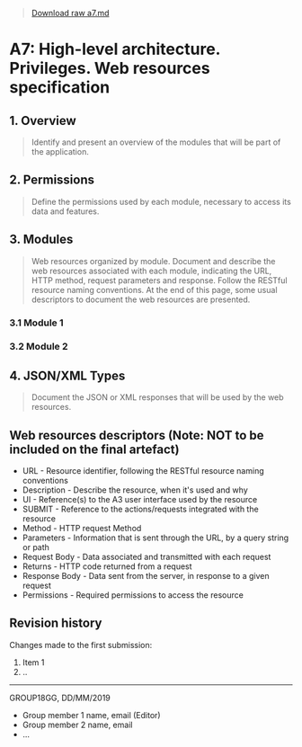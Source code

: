 > [Download raw a7.md](uploads/0f3b5c509147ee4e8238c0b6ef331b93/a7.md)

# A7: High-level architecture. Privileges. Web resources specification

## 1. Overview

> Identify and present an overview of the modules that will be part of the application.

## 2. Permissions

> Define the permissions used by each module, necessary to access its data and features.

## 3. Modules

> Web resources organized by module.
> Document and describe the web resources associated with each module, indicating the URL, HTTP method, request parameters and response.
> Follow the RESTful resource naming conventions.
> At the end of this page, some usual descriptors to document the web resources are presented.

### 3.1 Module 1

### 3.2 Module 2

## 4. JSON/XML Types

> Document the JSON or XML responses that will be used by the web resources.

## Web resources descriptors (Note: **NOT to be included on the final artefact**)

* URL - Resource identifier, following the RESTful resource naming conventions 
* Description - Describe the resource, when it's used and why
* UI - Reference(s) to the A3 user interface used by the resource
* SUBMIT - Reference to the actions/requests integrated with the resource
* Method - HTTP request Method
* Parameters - Information that is sent through the URL, by a query string or path
* Request Body - Data associated and transmitted with each request
* Returns - HTTP code returned from a request
* Response Body - Data sent from the server, in response to a given request
* Permissions - Required permissions to access the resource

## Revision history

Changes made to the first submission:
1. Item 1
1. ..

***
GROUP18GG, DD/MM/2019
 
* Group member 1 name, email (Editor)
* Group member 2 name, email
* ...

